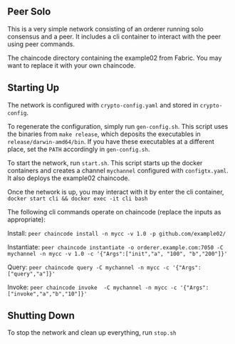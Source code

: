 ## Peer Solo

This is a very simple network consisting of an orderer running solo consensus 
and a peer. It includes a cli container to interact with the peer using 
peer commands.

The chaincode directory containing the example02 from Fabric. You may want to 
replace it with your own chaincode.

## Starting Up

The network is configured with ``crypto-config.yaml`` and stored in ``crypto-config``.

To regenerate the configuration, simply run ``gen-config.sh``. This script uses
the binaries from ``make release``, which deposits the executables in 
``release/darwin-amd64/bin``. If you have these executables at a different
place, set the ``PATH`` accordingly in ``gen-config.sh``.

To start the network, run ``start.sh``. This script starts up the docker
containers and creates a channel ``mychannel`` configured with ``configtx.yaml``.
It also deploys the example02 chaincode.

Once the network is up, you may interact with it by enter the cli container,
``docker start cli && docker exec -it cli bash``

The following cli commands operate on chaincode (replace the inputs as appropriate):

Install:  ``peer chaincode install -n mycc -v 1.0 -p github.com/example02/``

Instantiate:  ``peer chaincode instantiate -o orderer.example.com:7050 -C mychannel -n mycc -v 1.0 -c '{"Args":["init","a", "100", "b","200"]}'``

Query:  ``peer chaincode query -C mychannel -n mycc -c '{"Args":["query","a"]}'``

Invoke:  ``peer chaincode invoke  -C mychannel -n mycc -c '{"Args":["invoke","a","b","10"]}'``

## Shutting Down

To stop the network and clean up everything, run ``stop.sh``
